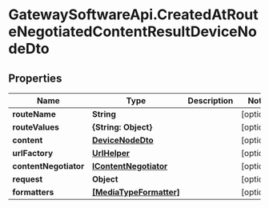# GatewaySoftwareApi.CreatedAtRouteNegotiatedContentResultDeviceNodeDto

## Properties
Name | Type | Description | Notes
------------ | ------------- | ------------- | -------------
**routeName** | **String** |  | [optional] 
**routeValues** | **{String: Object}** |  | [optional] 
**content** | [**DeviceNodeDto**](DeviceNodeDto.md) |  | [optional] 
**urlFactory** | [**UrlHelper**](UrlHelper.md) |  | [optional] 
**contentNegotiator** | [**IContentNegotiator**](IContentNegotiator.md) |  | [optional] 
**request** | **Object** |  | [optional] 
**formatters** | [**[MediaTypeFormatter]**](MediaTypeFormatter.md) |  | [optional] 


